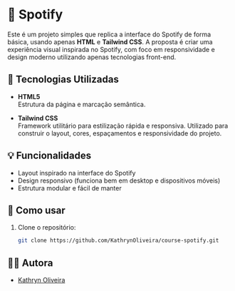 # 🎵 Spotify

Este é um projeto simples que replica a interface do Spotify de forma básica, usando apenas **HTML** e **Tailwind CSS**. A proposta é criar uma experiência visual inspirada no Spotify, com foco em responsividade e design moderno utilizando apenas tecnologias front-end.

## 🔧 Tecnologias Utilizadas

- **HTML5**  
  Estrutura da página e marcação semântica.

- **Tailwind CSS**  
  Framework utilitário para estilização rápida e responsiva. Utilizado para construir o layout, cores, espaçamentos e responsividade do projeto.

## 💡 Funcionalidades

- Layout inspirado na interface do Spotify
- Design responsivo (funciona bem em desktop e dispositivos móveis)
- Estrutura modular e fácil de manter

## 📁 Como usar

1. Clone o repositório:
   ```bash
   git clone https://github.com/KathrynOliveira/course-spotify.git

 ## 👨‍💻 Autora

- [Kathryn Oliveira](https://github.com/KathrynOliveira)
